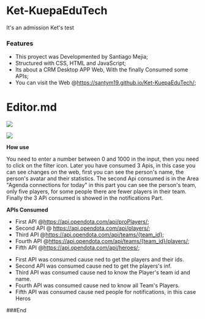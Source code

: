 # Ket-KuepaEduTech
It's an admission  Ket's test
### Features

- This proyect was Developmented by Santiago Mejia;
- Structured with CSS, HTML and JavaScript;
- Its about a CRM Desktop APP Web, With the finally Consumed some APIs;
- You can visit the Web @https://santym19.github.io/Ket-KuepaEduTech/;

# Editor.md

![](https://media-exp1.licdn.com/dms/image/C4E0BAQHuCBhw0C4l-Q/company-logo_200_200/0?e=2159024400&v=beta&t=9JIqsI2NKuy2GqFyMmC-uZTJT_9kqByP1KaXKsLrbac)

![](https://img.shields.io/github/tag/pandao/editor.md.svg)


**How use**

You need to enter a number between 0 and 1000 in the input, then you need to click on the filter icon.
Later you have consumed 3 Apis, in this case you can see changes on the web, first you can see the person's name, the person's avatar and their statistics.
The second Api consumed is in the Area "Agenda connections for today" in this part you can see the person's team, only five players, for some people there are fewer players in their team.
Finally the 3 APi consumed is showed in the notifications Part.

**APIs Consumed**

- First API @https://api.opendota.com/api/proPlayers/;
- Second API @ https://api.opendota.com/api/players/;
- Third API @https://api.opendota.com/api/teams/{team_id};
- Fourth API @https://api.opendota.com/api/teams/{team_id}/players/;
- Fifth API @https://api.opendota.com/api/heroes/;

* First API was consumed cause ned to get the players and their ids.
* Second API was consumed cause ned to get the players's inf.
* Third API was consumed cause ned to know the Player's team id and name.
* Fourth API was consumed cause ned to know all Team's Players.
* Fifth API was consumed cause ned people for notifications, in this case Heros

###End
